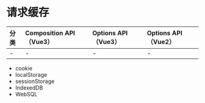 # 请求缓存

| 分类 | Composition API（Vue3）| Options API（Vue3）| Options API（Vue2）|
| :--- | :--- | :--- | :--- |
| - | - | - | - |

- cookie
- localStorage
- sessionStorage
- IndexedDB
- WebSQL
